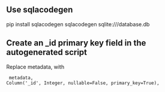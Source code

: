 ## Use sqlacodegen
pip install sqlacodegen
sqlacodegen sqlite:///database.db


## Create an _id primary key field in the autogenerated script

Replace metadata, with

```
 metadata,
Column('_id', Integer, nullable=False, primary_key=True),

```